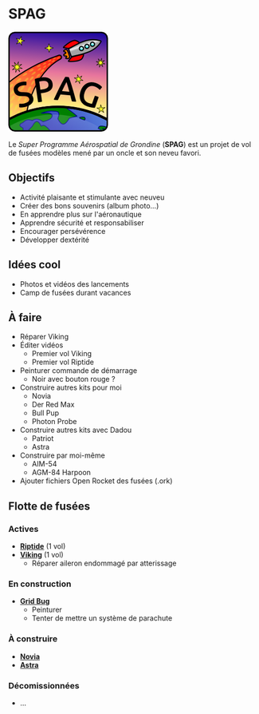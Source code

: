 # SPAG

![Super logo du SPAG!](https://raw.githubusercontent.com/enormandeau/SPAG/master/images/logo_spag/logo_spag_v03_small.png)

Le *Super Programme Aérospatial de Grondine* (**SPAG**) est un projet de vol
de fusées modèles mené par un oncle et son neveu favori.

## Objectifs

- Activité plaisante et stimulante avec neuveu
- Créer des bons souvenirs (album photo...)
- En apprendre plus sur l'aéronautique
- Apprendre sécurité et responsabiliser
- Encourager persévérence
- Développer dextérité

## Idées cool

- Photos et vidéos des lancements
- Camp de fusées durant vacances

## À faire

- Réparer Viking
- Éditer vidéos
  - Premier vol Viking
  - Premier vol Riptide
- Peinturer commande de démarrage
  - Noir avec bouton rouge ?
- Construire autres kits pour moi
  - Novia
  - Der Red Max
  - Bull Pup
  - Photon Probe
- Construire autres kits avec Dadou
  - Patriot
  - Astra
- Construire par moi-même
  - AIM-54
  - AGM-84 Harpoon
- Ajouter fichiers Open Rocket des fusées (.ork)

## Flotte de fusées

### Actives

- [**Riptide**](fusees/riptide.md) (1 vol)
- [**Viking**](fusees/viking.md) (1 vol)
  - Réparer aileron endommagé par atterissage

### En construction

- [**Grid Bug**](fusees/grid_bug.md)
  - Peinturer
  - Tenter de mettre un système de parachute

### À construire

- [**Novia**](fusees/novia.md)
- [**Astra**](fusees/astra.md)

### Décomissionnées

- ...

